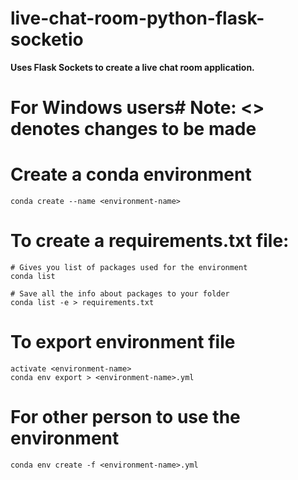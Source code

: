 # live-chat-room-python-flask-socketio

**Uses Flask Sockets to create a live chat room application.**

# For Windows users# Note: <> denotes changes to be made

# Create a conda environment

```shell
conda create --name <environment-name>
```

# To create a requirements.txt file:

```shell
# Gives you list of packages used for the environment
conda list

# Save all the info about packages to your folder
conda list -e > requirements.txt
```

# To export environment file

```shell
activate <environment-name>
conda env export > <environment-name>.yml
```

# For other person to use the environment

```shell
conda env create -f <environment-name>.yml
```